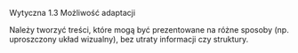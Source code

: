 Wytyczna 1.3 Możliwość adaptacji

Należy tworzyć treści, które mogą być prezentowane na różne sposoby (np. uproszczony układ wizualny), bez utraty informacji czy struktury.
